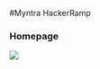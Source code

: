 #Myntra HackerRamp
### Homepage
![]([https://github.com/Anamika-K20/MyntraHackerRamp/blob/master/ss.jpg])
